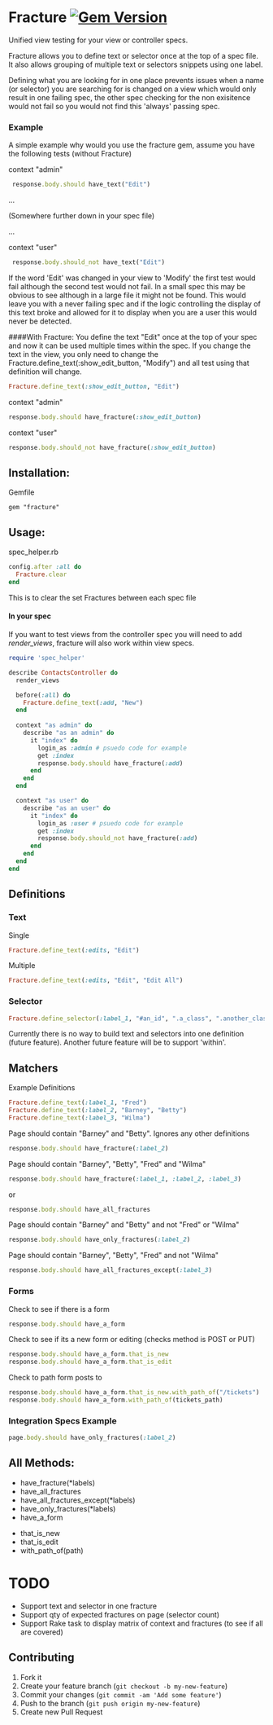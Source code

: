 # Fracture [![Gem Version](https://badge.fury.io/rb/fracture.png)](http://badge.fury.io/rb/fracture)
Unified view testing for your view or controller specs.

Fracture allows you to define text or selector once at the top of a spec file. It also allows grouping of multiple text or selectors snippets using one label.

Defining what you are looking for in one place prevents issues when a name (or selector) you are searching for is changed on a view which would only result in one failing spec, the other spec checking for the non exisitence would not fail so you would not find this 'always' passing spec.


### Example

A simple example why would you use the fracture gem, assume you have the following tests (without Fracture)

context "admin" 
```ruby
 response.body.should have_text("Edit")
```
...

(Somewhere further down in your spec file)

...

context "user" 
```ruby
 response.body.should_not have_text("Edit")
```
If the word 'Edit' was changed in your view to 'Modify' the first test would fail although the second test would not fail. In a small spec this may be obvious to see although in a large file it might not be found. This would leave you with a never failing spec and if the logic controlling the display of this text broke and allowed for it to display when you are a user this would never be detected.

####With Fracture:
You define the text "Edit" once at the top of your spec and now it can be used multiple times within the spec. If you change the text in the view, you only need to change the Fracture.define_text(:show_edit_button, "Modify") and all test using that definition will change.
```ruby
Fracture.define_text(:show_edit_button, "Edit")
```
context "admin"
```ruby
response.body.should have_fracture(:show_edit_button)
```
context "user"
```ruby
response.body.should_not have_fracture(:show_edit_button)
```

## Installation:
Gemfile
``` 
gem "fracture"
```

## Usage:
spec_helper.rb
```ruby
config.after :all do
  Fracture.clear
end
```
This is to clear the set Fractures between each spec file


#### In your spec
If you want to test views from the controller spec you will need to add *render_views*, fracture will also work within view specs.

```ruby
require 'spec_helper'

describe ContactsController do
  render_views

  before(:all) do 
    Fracture.define_text(:add, "New")
  end
    
  context "as admin" do
    describe "as an admin" do
      it "index" do
        login_as :admin # psuedo code for example
        get :index
        response.body.should have_fracture(:add)
      end
    end
  end

  context "as user" do
    describe "as an user" do
      it "index" do
        login_as :user # psuedo code for example
        get :index
        response.body.should_not have_fracture(:add)
      end
    end
  end
end
```

## Definitions
### Text
Single
```ruby
Fracture.define_text(:edits, "Edit")
```
Multiple
```ruby
Fracture.define_text(:edits, "Edit", "Edit All")
```
### Selector
```ruby
Fracture.define_selector(:label_1, "#an_id", ".a_class", ".another_class")
```

Currently there is no way to build text and selectors into one definition (future feature). Another future feature will be to support 'within'.

## Matchers
Example Definitions
```ruby
Fracture.define_text(:label_1, "Fred")
Fracture.define_text(:label_2, "Barney", "Betty")
Fracture.define_text(:label_3, "Wilma")
```

Page should contain "Barney" and "Betty". Ignores any other definitions
```ruby
response.body.should have_fracture(:label_2)
```

Page should contain "Barney", "Betty", "Fred" and "Wilma"
```ruby
response.body.should have_fracture(:label_1, :label_2, :label_3)
```
or
```ruby
response.body.should have_all_fractures
```

Page should contain "Barney" and "Betty" and not "Fred" or "Wilma"
```ruby
response.body.should have_only_fractures(:label_2)
```

Page should contain "Barney", "Betty", "Fred" and not "Wilma"
```ruby
response.body.should have_all_fractures_except(:label_3)
```

### Forms
Check to see if there is a form
```ruby
response.body.should have_a_form
```
Check to see if its a new form or editing (checks method is POST or PUT)
```ruby
response.body.should have_a_form.that_is_new
response.body.should have_a_form.that_is_edit
```
Check to path form posts to
```ruby
response.body.should have_a_form.that_is_new.with_path_of("/tickets")
response.body.should have_a_form.with_path_of(tickets_path)
```

### Integration Specs Example
```ruby
page.body.should have_only_fractures(:label_2)
```




## All Methods:

* have_fracture(*labels)
* have_all_fractures
* have_all_fractures_except(*labels)
* have_only_fractures(*labels)
* have_a_form
 - that_is_new
 - that_is_edit
 - with_path_of(path)

# TODO

* Support text and selector in one fracture
* Support qty of expected fractures on page (selector count)
* Support Rake task to display matrix of context and fractures (to see if all are covered)

## Contributing

1. Fork it
2. Create your feature branch (`git checkout -b my-new-feature`)
3. Commit your changes (`git commit -am 'Add some feature'`)
4. Push to the branch (`git push origin my-new-feature`)
5. Create new Pull Request







